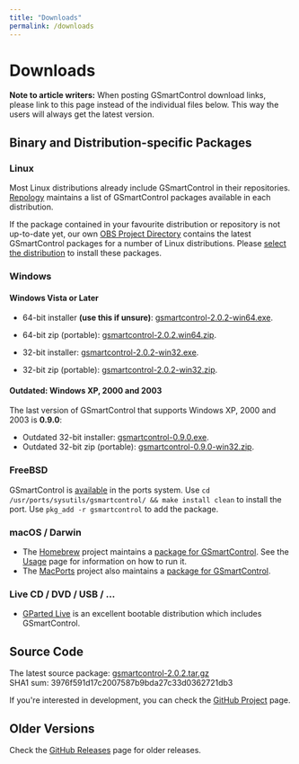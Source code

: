 ```yaml
---
title: "Downloads"
permalink: /downloads
---
```


# Downloads

**Note to article writers:** When posting GSmartControl download links, please
link to this page instead of the individual files below. This way the users will always get
the latest version.


## Binary and Distribution-specific Packages

### Linux

Most Linux distributions already include GSmartControl in their repositories.
[Repology](https://repology.org/project/gsmartcontrol/versions) maintains a list
of GSmartControl packages available in each distribution. 

If the package contained in your favourite distribution or repository is not up-to-date yet, our own
[OBS Project Directory](http://download.opensuse.org/repositories/home:/alex_sh:/gsmartcontrol:/stable_latest/)
contains the latest GSmartControl packages for a number of Linux distributions. Please
[select the distribution](https://software.opensuse.org//download.html?project=home%3Aalex_sh%3Agsmartcontrol%3Astable_latest&package=gsmartcontrol)
to install these packages.

### Windows

#### Windows Vista or Later

- 64-bit installer **(use this if unsure)**: [gsmartcontrol-2.0.2-win64.exe](https://github.com/ashaduri/gsmartcontrol/releases/download/v2.0.2/gsmartcontrol-2.0.2-win64.exe).

- 64-bit zip (portable): [gsmartcontrol-2.0.2.win64.zip](https://github.com/ashaduri/gsmartcontrol/releases/download/v2.0.2/gsmartcontrol-2.0.2-win64.zip).

- 32-bit installer: [gsmartcontrol-2.0.2-win32.exe](https://github.com/ashaduri/gsmartcontrol/releases/download/v2.0.2/gsmartcontrol-2.0.2-win32.exe).

- 32-bit zip (portable): [gsmartcontrol-2.0.2-win32.zip](https://github.com/ashaduri/gsmartcontrol/releases/download/v2.0.2/gsmartcontrol-2.0.2-win32.zip).

#### Outdated: Windows XP, 2000 and 2003

The last version of GSmartControl that supports Windows XP, 2000 and 2003
is **0.9.0**:
- Outdated 32-bit installer: [gsmartcontrol-0.9.0.exe](https://github.com/ashaduri/gsmartcontrol/releases/download/v0.9.0/gsmartcontrol-0.9.0.exe).
- Outdated 32-bit zip (portable): [gsmartcontrol-0.9.0-win32.zip](https://github.com/ashaduri/gsmartcontrol/releases/download/v0.9.0/gsmartcontrol-0.9.0-win32.zip).


### FreeBSD

GSmartControl is [available](http://www.freshports.org/sysutils/gsmartcontrol) in the ports system.
Use `cd /usr/ports/sysutils/gsmartcontrol/ && make install clean` to install the port.
Use `pkg_add -r gsmartcontrol` to add the package.


### macOS / Darwin

- The [Homebrew](https://brew.sh/) project maintains a
[package for GSmartControl](https://formulae.brew.sh/formula/gsmartcontrol).
See the [Usage](usage.md) page for information on how to run it.
- The [MacPorts](https://www.macports.org/) project also maintains a
[package for GSmartControl](https://github.com/macports/macports-ports/blob/master/sysutils/gsmartcontrol/Portfile). 


### Live CD / DVD / USB / ...

- [GParted Live](http://gparted.org/livecd.php) is an excellent bootable distribution
which includes GSmartControl. 


## Source Code

The latest source package:
[gsmartcontrol-2.0.2.tar.gz](https://github.com/ashaduri/gsmartcontrol/archive/refs/tags/v2.0.2.tar.gz) \
SHA1 sum: 3976f591d17c2007587b9bda27c33d0362721db3

If you're interested in development, you can check the
[GitHub Project](https://github.com/ashaduri/gsmartcontrol) page.


## Older Versions
Check the [GitHub Releases](https://github.com/ashaduri/gsmartcontrol/releases) page for older releases.
